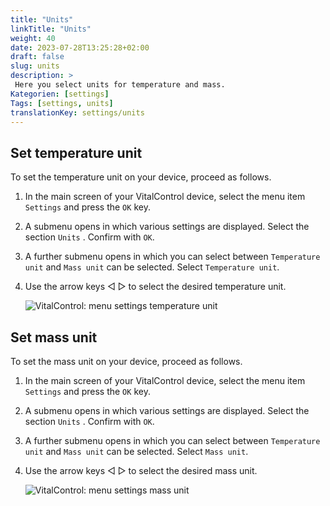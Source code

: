 ```yaml
---
title: "Units"
linkTitle: "Units"
weight: 40
date: 2023-07-28T13:25:28+02:00
draft: false
slug: units
description: >
 Here you select units for temperature and mass.
Kategorien: [settings]
Tags: [settings, units]
translationKey: settings/units
---
```

## Set temperature unit

To set the temperature unit on your device, proceed as follows.

1. In the main screen of your VitalControl device, select the menu item `Settings` and press the `OK` key.

2. A submenu opens in which various settings are displayed. Select the section `Units` . Confirm with `OK`.

3. A further submenu opens in which you can select between `Temperature unit` and `Mass unit` can be selected. Select `Temperature unit`.

4. Use the arrow keys ◁ ▷ to select the desired temperature unit.

    ![VitalControl: menu settings temperature unit](../images/temperature.png "Temperature unit")

## Set mass unit

To set the mass unit on your device, proceed as follows.

1. In the main screen of your VitalControl device, select the menu item `Settings` and press the `OK` key.

2. A submenu opens in which various settings are displayed. Select the section `Units` . Confirm with `OK`.

3. A further submenu opens in which you can select between `Temperature unit` and `Mass unit` can be selected. Select `Mass unit`.

4. Use the arrow keys ◁ ▷ to select the desired mass unit.

    ![VitalControl: menu settings mass unit](../images/mass.png "Mass unit")
